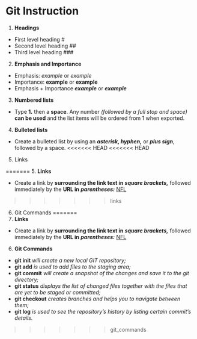 # Git Instruction
1. **Headings**
* First level heading #
* Second level heading ##
* Third level heading ###
2. **Emphasis and Importance**
* Emphasis: *example* or _example_
* Importance: **example** or __example__
* Emphasis + Importance ***example*** or ___example___
3. **Numbered lists**
* Type **1.** then a **space**. Any number *(followed by a full stop and space)* **can be used** and the list items will be ordered from 1 when exported.
4. **Bulleted lists**
* Create a bulleted list by using an ***asterisk, hyphen,*** or ***plus sign***, followed by a space.
<<<<<<< HEAD
<<<<<<< HEAD
5. Links

=======
5. **Links**
* Create a link by **surrounding the link text in** ***square brackets,*** followed immediately by the **URL in** ***parentheses:*** [NFL](http://nfl.com/)
>>>>>>> links
6. Git Commands
=======
5. **Links**
* Create a link by **surrounding the link text in** ***square brackets,*** followed immediately by the **URL in** ***parentheses:*** [NFL](http://nfl.com/)
6. **Git Commands**
* **git init** *will create a new local GIT repository;*
* **git add** *is used to add files to the staging area;*
* **git commit** *will create a snapshot of the changes and save it to the git directory;*
* **git status** *displays the list of changed files together with the files that are yet to be staged or committed;*
* **git checkout** *creates branches and helps you to navigate between them;*
* **git log** *is used to see the repository’s history by listing certain commit’s details.*
>>>>>>> git_commands
